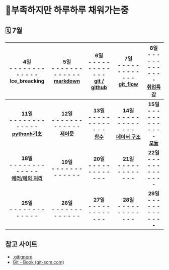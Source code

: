 # 🔋부족하지만 하루하루 채워가는중

## 🗓 7월

|    **4일<br> - - - - - - - - - - - - -<br>Ice_breacking**    | **5일<br> - - - - - - - - - - - - -<br/>[markdown](./0705/)** | **6일<br> - - - - - - - - - - - - -<br/>[git / github](./0706/)** | **7일<br> - - - - - - - - - - - - -<br/>[git_flow](./0707/)** | **8일<br> - - - - - - - - - - - - -<br/>[취업특강](./0708/)** |
| :----------------------------------------------------------: | :----------------------------------------------------------: | :----------------------------------------------------------: | :----------------------------------------------------------: | :----------------------------------------------------------: |
| **11일<br/> - - - - - - - - - - - - -<br/>[pythonh기초](./0711/)** | **12일<br/> - - - - - - - - - - - - -<br/>[제어문](./0712/)** | **13일<br/> - - - - - - - - - - - - -<br/>[함수](./0713/)**  | **14일<br/> - - - - - - - - - - - - -<br/>[데이터 구조](./0714/)** | **15일<br/> - - - - - - - - - - - - -<br/>[모듈](./0715/)**  |
| **18일<br/> - - - - - - - - - - - - -<br/>[에러/예외 처리](./0718/)** |         **19일<br/> - - - - - - - - - - - - -<br/>**         |         **20일<br/> - - - - - - - - - - - - -<br/>**         |         **21일<br/> - - - - - - - - - - - - -<br/>**         |         **22일<br/> - - - - - - - - - - - - -<br/>**         |
|         **25일<br/> - - - - - - - - - - - - -<br/>**         |         **26일<br/> - - - - - - - - - - - - -<br/>**         |         **27일<br/> - - - - - - - - - - - - -<br/>**         |         **28일<br/> - - - - - - - - - - - - -<br/>**         |         **29일<br/> - - - - - - - - - - - - -<br/>**         |



## 참고 사이트

- [.gitignore](https://gitignore.io)
- [Git - Book (git-scm.com)](https://git-scm.com/book/ko/v2)

